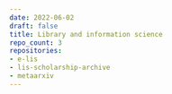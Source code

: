 ```yaml
---
date: 2022-06-02
draft: false
title: Library and information science
repo_count: 3
repositories:
- e-lis
- lis-scholarship-archive
- metaarxiv
---
```



